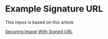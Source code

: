 # Example Signature URL

This repos is based on this article

[Securing Image With Signed URL](https://insomnius.github.io/architecture/2020/07/07/securing-image-with-signed-url/)